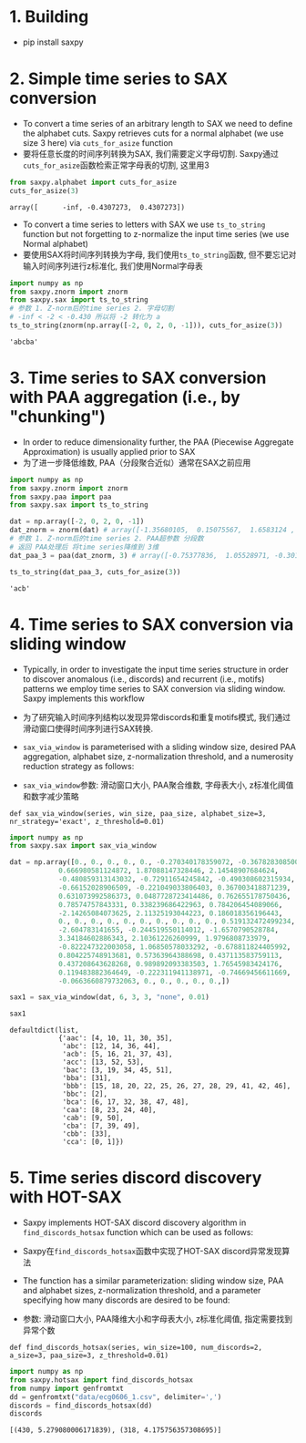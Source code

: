 
# 1. Building

- pip install saxpy

# 2. Simple time series to SAX conversion

- To convert a time series of an arbitrary length to SAX we need to define the alphabet cuts. Saxpy retrieves cuts for a normal alphabet (we use size 3 here) via `cuts_for_asize` function
- 要将任意长度的时间序列转换为SAX, 我们需要定义字母切割. Saxpy通过`cuts_for_asize`函数检索正常字母表的切割, 这里用3


```python
from saxpy.alphabet import cuts_for_asize
cuts_for_asize(3)
```




    array([      -inf, -0.4307273,  0.4307273])



- To convert a time series to letters with SAX we use `ts_to_string` function but not forgetting to z-normalize the input time series (we use Normal alphabet)
- 要使用SAX将时间序列转换为字母, 我们使用`ts_to_string`函数, 但不要忘记对输入时间序列进行z标准化, 我们使用Normal字母表


```python
import numpy as np
from saxpy.znorm import znorm
from saxpy.sax import ts_to_string
# 参数 1. Z-norm后的time series 2. 字母切割
# -inf < -2 < -0.430 所以将 -2 转化为 a
ts_to_string(znorm(np.array([-2, 0, 2, 0, -1])), cuts_for_asize(3))
```




    'abcba'



# 3. Time series to SAX conversion with PAA aggregation (i.e., by "chunking")

- In order to reduce dimensionality further, the PAA (Piecewise Aggregate Approximation) is usually applied prior to SAX
- 为了进一步降低维数, PAA（分段聚合近似）通常在SAX之前应用


```python
import numpy as np
from saxpy.znorm import znorm
from saxpy.paa import paa
from saxpy.sax import ts_to_string

dat = np.array([-2, 0, 2, 0, -1])
dat_znorm = znorm(dat) # array([-1.35680105,  0.15075567,  1.6583124 ,  0.15075567, -0.60302269])
# 参数 1. Z-norm后的time series 2. PAA超参数 分段数
# 返回 PAA处理后 将time series降维到 3维
dat_paa_3 = paa(dat_znorm, 3) # array([-0.75377836,  1.05528971, -0.30151134])

ts_to_string(dat_paa_3, cuts_for_asize(3))
```




    'acb'



# 4. Time series to SAX conversion via sliding window

- Typically, in order to investigate the input time series structure in order to discover anomalous (i.e., discords) and recurrent (i.e., motifs) patterns we employ time series to SAX conversion via sliding window. Saxpy implements this workflow
- 为了研究输入时间序列结构以发现异常discords和重复motifs模式, 我们通过滑动窗口使得时间序列进行SAX转换.

- `sax_via_window` is parameterised with a sliding window size, desired PAA aggregation, alphabet size, z-normalization threshold, and a numerosity reduction strategy as follows:
- `sax_via_window`参数: 滑动窗口大小, PAA聚合维数, 字母表大小, z标准化阈值和数字减少策略

```python3
def sax_via_window(series, win_size, paa_size, alphabet_size=3, nr_strategy='exact', z_threshold=0.01)
```


```python
import numpy as np
from saxpy.sax import sax_via_window

dat = np.array([0., 0., 0., 0., 0., -0.270340178359072, -0.367828308500142,
            0.666980581124872, 1.87088147328446, 2.14548907684624,
            -0.480859313143032, -0.72911654245842, -0.490308602315934,
            -0.66152028906509, -0.221049033806403, 0.367003418871239,
            0.631073992586373, 0.0487728723414486, 0.762655178750436,
            0.78574757843331, 0.338239686422963, 0.784206454089066,
            -2.14265084073625, 2.11325193044223, 0.186018356196443,
            0., 0., 0., 0., 0., 0., 0., 0., 0., 0., 0.519132472499234,
            -2.604783141655, -0.244519550114012, -1.6570790528784,
            3.34184602886343, 2.10361226260999, 1.9796808733979,
            -0.822247322003058, 1.06850578033292, -0.678811824405992,
            0.804225748913681, 0.57363964388698, 0.437113583759113,
            0.437208643628268, 0.989892093383503, 1.76545983424176,
            0.119483882364649, -0.222311941138971, -0.74669456611669,
            -0.0663660879732063, 0., 0., 0., 0., 0.,])

sax1 = sax_via_window(dat, 6, 3, 3, "none", 0.01)

sax1
```




    defaultdict(list,
                {'aac': [4, 10, 11, 30, 35],
                 'abc': [12, 14, 36, 44],
                 'acb': [5, 16, 21, 37, 43],
                 'acc': [13, 52, 53],
                 'bac': [3, 19, 34, 45, 51],
                 'bba': [31],
                 'bbb': [15, 18, 20, 22, 25, 26, 27, 28, 29, 41, 42, 46],
                 'bbc': [2],
                 'bca': [6, 17, 32, 38, 47, 48],
                 'caa': [8, 23, 24, 40],
                 'cab': [9, 50],
                 'cba': [7, 39, 49],
                 'cbb': [33],
                 'cca': [0, 1]})



# 5. Time series discord discovery with HOT-SAX

- Saxpy implements HOT-SAX discord discovery algorithm in `find_discords_hotsax` function which can be used as follows:
- Saxpy在`find_discords_hotsax`函数中实现了HOT-SAX discord异常发现算法

- The function has a similar parameterization: sliding window size, PAA and alphabet sizes, z-normalization threshold, and a parameter specifying how many discords are desired to be found:
- 参数: 滑动窗口大小, PAA降维大小和字母表大小, z标准化阈值, 指定需要找到异常个数

```
def find_discords_hotsax(series, win_size=100, num_discords=2, a_size=3, paa_size=3, z_threshold=0.01)
```


```python
import numpy as np
from saxpy.hotsax import find_discords_hotsax
from numpy import genfromtxt
dd = genfromtxt("data/ecg0606_1.csv", delimiter=',')  
discords = find_discords_hotsax(dd)
discords
```




    [(430, 5.279080006171839), (318, 4.175756357308695)]


